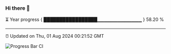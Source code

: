 ### Hi there 👋

⏳ Year progress { █████████████████▁▁▁▁▁▁▁▁▁▁▁▁▁ } 58.20 %

---

⏰ Updated on Thu, 01 Aug 2024 00:21:52 GMT

![Progress Bar CI](https://github.com/liununu/liununu/workflows/Progress%20Bar%20CI/badge.svg)
